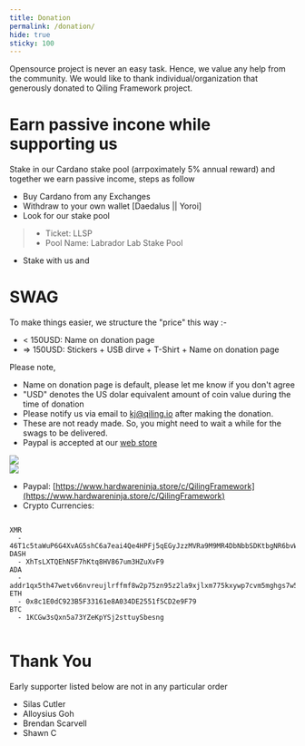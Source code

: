 ```yaml
---
title: Donation
permalink: /donation/
hide: true
sticky: 100
---
```


Opensource project is never an easy task. Hence, we value any help from the community. We would like to thank individual/organization that generously donated to Qiling Framework project.

<h1>Earn passive incone while supporting us</h1>
Stake in our Cardano stake pool (arrpoximately 5% annual reward) and together we earn passive income, steps as follow

- Buy Cardano from any Exchanges
- Withdraw to your own wallet [Daedalus || Yoroi]
- Look for our stake pool
>- Ticket: LLSP
>- Pool Name: Labrador Lab Stake Pool
- Stake with us and  

<h1>SWAG</h1>
To make things easier, we structure the "price" this way :-

  - < 150USD: Name on donation page
  - => 150USD: Stickers + USB dirve + T-Shirt + Name on donation page

Please note,

- Name on donation page is default, please let me know if you don't agree
- "USD" denotes the US dolar equivalent amount of coin value during the time of donation  
- Please notify us via email to [kj@qiling.io](mailto:kj@qiling.io) after making the donation.
- These are not ready made. So, you might need to wait a while for the swags to be delivered.
- Paypal is accepted at our [web store](https://www.hardwareninja.store/c/QilingFramework)

<img src="https://github.com/qilingframework/theme.qiling.io/blob/master/source/img/swag.jpg?raw=true"><br />
<img src="https://github.com/qilingframework/theme.qiling.io/blob/master/source/img/donation-girl.jpg?raw=true">

- Paypal: [https://www.hardwareninja.store/c/QilingFramework](https://www.hardwareninja.store/c/QilingFramework)
- Crypto Currencies:

```  

XMR
  - 46T1c5taWuP6G4XvAG5shC6a7eai4Qe4HPFj5qEGyJzzMVRa9M9MR4DbNbbSDKtbgNR6bvWyj32Wb3HySYZuDqUp2GCr52o
DASH
  - XhTsLXTQEhN5F7hKtq8HV867um3HZuXvF9
ADA
  - addr1qx5th47wetv66nvreujlrffmf8w2p75zn95z2la9xjlxm775kxywp7cvm5mghgs7w5dpjj7c5kxy6r6tuzk26r422x9s6caers
ETH
  - 0x8c1E0dC923B5F33161e8A034DE2551f5CD2e9F79
BTC
  - 1KCGw3sQxn5a73YZeKpYSj2sttuySbesng
 
```

<h1>Thank You</h1>
Early supporter listed below are not in any particular order

- Silas Cutler
- Alloysius Goh
- Brendan Scarvell
- Shawn C
